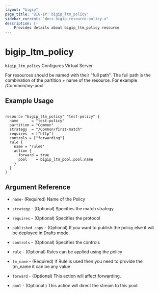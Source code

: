 ```yaml
---
layout: "bigip"
page_title: "BIG-IP: bigip_ltm_policy"
sidebar_current: "docs-bigip-resource-policy-x"
description: |-
    Provides details about bigip_ltm_policy resource
---
```


# bigip\_ltm\_policy

`bigip_ltm_policy` Configures Virtual Server

For resources should be named with their "full path". The full path is the combination of the partition + name of the resource. For example /Common/my-pool.


## Example Usage


```hcl

resource "bigip_ltm_policy" "test-policy" {
  name      = "test-policy"
  partition = "Common"
  strategy  = "/Common/first-match"
  requires  = ["http"]
  controls = ["forwarding"]
  rule {
    name = "rule6"
    action {
      forward = true
      pool    = bigip_ltm_pool.pool.name
    }
  }
}
```      

## Argument Reference


* `name`- (Required) Name of the Policy

* `strategy` - (Optional) Specifies the match strategy

* `requires` - (Optional) Specifies the protocol

* `published_copy` - (Optional) If you want to publish the policy else it will be deployed in Drafts mode.

*  `controls` - (Optional) Specifies the controls

* `rule` - (Optional) Rules can be applied using the policy

* `tm_name` - (Required) If Rule is used then you need to provide the tm_name it can be any value

* `forward` - (Optional) This action will affect forwarding.

* `pool` - (Optional ) This action will direct the stream to this pool.
